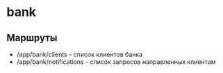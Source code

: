 # bank

## Маршруты

* /app/bank/clients - список клиентов банка
* /app/bank/notifications - список запросов направленных клиентам
